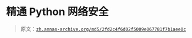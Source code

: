 # 精通 Python 网络安全

> 原文：[`zh.annas-archive.org/md5/2fd2c4f6d02f5009e067781f7b1aee0c`](https://zh.annas-archive.org/md5/2fd2c4f6d02f5009e067781f7b1aee0c)